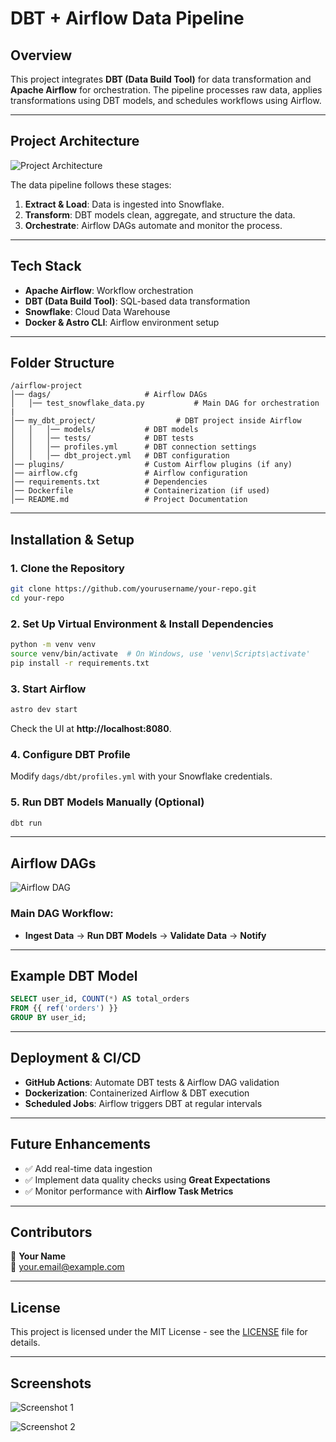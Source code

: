 # DBT + Airflow Data Pipeline

## Overview
This project integrates **DBT (Data Build Tool)** for data transformation and **Apache Airflow** for orchestration. The pipeline processes raw data, applies transformations using DBT models, and schedules workflows using Airflow.

---

## Project Architecture

![Project Architecture](path/to/your/image.png)

The data pipeline follows these stages:
1. **Extract & Load**: Data is ingested into Snowflake.
2. **Transform**: DBT models clean, aggregate, and structure the data.
3. **Orchestrate**: Airflow DAGs automate and monitor the process.

---

## Tech Stack
- **Apache Airflow**: Workflow orchestration
- **DBT (Data Build Tool)**: SQL-based data transformation
- **Snowflake**: Cloud Data Warehouse
- **Docker & Astro CLI**: Airflow environment setup

---

## Folder Structure
```
/airflow-project
│── dags/                     # Airflow DAGs
│   │── test_snowflake_data.py           # Main DAG for orchestration
|
│── my_dbt_project/                  # DBT project inside Airflow
│   │   │── models/           # DBT models
│   │   │── tests/            # DBT tests
│   │   │── profiles.yml      # DBT connection settings
│   │   │── dbt_project.yml   # DBT configuration
│── plugins/                  # Custom Airflow plugins (if any)
│── airflow.cfg               # Airflow configuration
│── requirements.txt          # Dependencies
│── Dockerfile                # Containerization (if used)
│── README.md                 # Project Documentation
```

---

## Installation & Setup

### 1. Clone the Repository
```bash
git clone https://github.com/yourusername/your-repo.git
cd your-repo
```

### 2. Set Up Virtual Environment & Install Dependencies
```bash
python -m venv venv
source venv/bin/activate  # On Windows, use 'venv\Scripts\activate'
pip install -r requirements.txt
```

### 3. Start Airflow
```bash
astro dev start
```
Check the UI at **http://localhost:8080**.

### 4. Configure DBT Profile
Modify `dags/dbt/profiles.yml` with your Snowflake credentials.

### 5. Run DBT Models Manually (Optional)
```bash
dbt run
```

---

## Airflow DAGs

![Airflow DAG](path/to/your/image.png)

### Main DAG Workflow:
- **Ingest Data** → **Run DBT Models** → **Validate Data** → **Notify**

---

## Example DBT Model
```sql
SELECT user_id, COUNT(*) AS total_orders
FROM {{ ref('orders') }}
GROUP BY user_id;
```

---

## Deployment & CI/CD
- **GitHub Actions**: Automate DBT tests & Airflow DAG validation
- **Dockerization**: Containerized Airflow & DBT execution
- **Scheduled Jobs**: Airflow triggers DBT at regular intervals

---

## Future Enhancements
- ✅ Add real-time data ingestion
- ✅ Implement data quality checks using **Great Expectations**
- ✅ Monitor performance with **Airflow Task Metrics**

---

## Contributors
👤 **Your Name**  
📧 your.email@example.com  

---

## License
This project is licensed under the MIT License - see the [LICENSE](LICENSE) file for details.

---

## Screenshots
![Screenshot 1](path/to/your/image.png)

![Screenshot 2](path/to/your/image.png)

